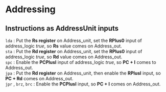 # Addressing

## Instructions as AddressUnit inputs
`lda` :
Put the **Rs register** on Address\_unit, set the **RPlus0** input of address\_logic _true_, so **Rs** value comes on Address\_out.  
`sta` :
Put the **Rd register** on Address\_unit, set the **RPlus0** input of address\_logic _true_, so **Rd** value comes on Address\_out.  
`spc` :
Enable the **PCPlusI** input of address\_logic _true_, so **PC + I** comes to Address\_out.  
`jpa` :
Put the **Rd register** on Address\_unit, then enable the **RPlusI** input, so **PC + Rd** comes on Address\_out.  
`jpr` , `brz`, `brc` :
Enable the **PCPlusI** input, so **PC + I** comes on Address\_out.